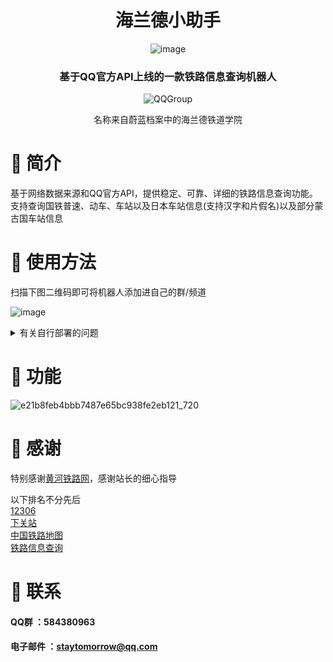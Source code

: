 <div align="center">

# 海兰德小助手
![image](https://pic.imgdb.cn/item/6573e1bfc458853aef43b934.jpg)


### 基于QQ官方API上线的一款铁路信息查询机器人
<img src="https://img.shields.io/badge/QQGroup-104933948-blue" alt="QQGroup">



 

名称来自蔚蓝档案中的海兰德铁道学院
</div>

# 🎉 简介
基于网络数据来源和QQ官方API，提供稳定、可靠、详细的铁路信息查询功能。支持查询国铁普速、动车、车站以及日本车站信息(支持汉字和片假名)以及部分蒙古国车站信息


# 📩 使用方法
扫描下图二维码即可将机器人添加进自己的群/频道 </br>

![image](https://github.com/staytomorrow/Train_QQbot/blob/main/pic/QQ%E6%88%AA%E5%9B%BE20231209115318.png?raw=true)
<details >
<summary>有关自行部署的问题</summary>
  仓库中源码为很久以前的旧版源码，新版源码请等待作者忙完再说（。本地部署同理，可在群内联系作者询问。
</details>

# 🔋 功能
![e21b8feb4bbb7487e65bc938fe2eb121_720](https://raw.githubusercontent.com/staytomorrow/Train_QQbot/main/pic/E21B8FEB4BBB7487E65BC938FE2EB121.jpg)

# 🏅 感谢
特别感谢[黄河铁路网](https://jprailfan.com/)，感谢站长的细心指导 </br>

以下排名不分先后</br>
[12306](https://www.12306.cn/index/)</br>
[下关站](http://www.xiaguanzhan.com/)</br>
[中国铁路地图](http://cnrail.geogv.org/)</br>
[铁路信息查询](https://rail.re/)</br>
# 📨 联系
#### QQ群 ：584380963 
#### 电子邮件 ：staytomorrow@qq.com


